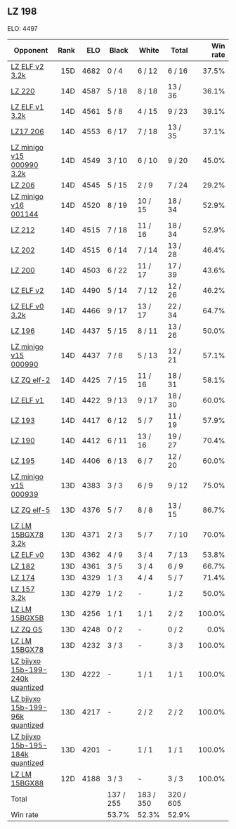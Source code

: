 ## LZ 198 ##

ELO: 4497

Opponent | Rank | ELO | Black | White | Total | Win rate
---------|-----:|----:|-------|-------|-------|-------:
[LZ ELF v2 3.2k](LZ%20ELF%20v2%203.2k.md) | 15D | 4682 | 0 / 4 | 6 / 12 | 6 / 16 | 37.5%
[LZ 220](LZ%20220.md) | 14D | 4587 | 5 / 18 | 8 / 18 | 13 / 36 | 36.1%
[LZ ELF v1 3.2k](LZ%20ELF%20v1%203.2k.md) | 14D | 4561 | 5 / 8 | 4 / 15 | 9 / 23 | 39.1%
[LZ17 206](LZ17%20206.md) | 14D | 4553 | 6 / 17 | 7 / 18 | 13 / 35 | 37.1%
[LZ minigo v15 000990 3.2k](LZ%20minigo%20v15%20000990%203.2k.md) | 14D | 4549 | 3 / 10 | 6 / 10 | 9 / 20 | 45.0%
[LZ 206](LZ%20206.md) | 14D | 4545 | 5 / 15 | 2 / 9 | 7 / 24 | 29.2%
[LZ minigo v16 001144](LZ%20minigo%20v16%20001144.md) | 14D | 4520 | 8 / 19 | 10 / 15 | 18 / 34 | 52.9%
[LZ 212](LZ%20212.md) | 14D | 4515 | 7 / 18 | 11 / 16 | 18 / 34 | 52.9%
[LZ 202](LZ%20202.md) | 14D | 4515 | 6 / 14 | 7 / 14 | 13 / 28 | 46.4%
[LZ 200](LZ%20200.md) | 14D | 4503 | 6 / 22 | 11 / 17 | 17 / 39 | 43.6%
[LZ ELF v2](LZ%20ELF%20v2.md) | 14D | 4490 | 5 / 14 | 7 / 12 | 12 / 26 | 46.2%
[LZ ELF v0 3.2k](LZ%20ELF%20v0%203.2k.md) | 14D | 4466 | 9 / 17 | 13 / 17 | 22 / 34 | 64.7%
[LZ 196](LZ%20196.md) | 14D | 4437 | 5 / 15 | 8 / 11 | 13 / 26 | 50.0%
[LZ minigo v15 000990](LZ%20minigo%20v15%20000990.md) | 14D | 4437 | 7 / 8 | 5 / 13 | 12 / 21 | 57.1%
[LZ ZQ elf-2](LZ%20ZQ%20elf-2.md) | 14D | 4425 | 7 / 15 | 11 / 16 | 18 / 31 | 58.1%
[LZ ELF v1](LZ%20ELF%20v1.md) | 14D | 4422 | 9 / 13 | 9 / 17 | 18 / 30 | 60.0%
[LZ 193](LZ%20193.md) | 14D | 4417 | 6 / 12 | 5 / 7 | 11 / 19 | 57.9%
[LZ 190](LZ%20190.md) | 14D | 4412 | 6 / 11 | 13 / 16 | 19 / 27 | 70.4%
[LZ 195](LZ%20195.md) | 14D | 4406 | 6 / 13 | 6 / 7 | 12 / 20 | 60.0%
[LZ minigo v15 000939](LZ%20minigo%20v15%20000939.md) | 13D | 4383 | 3 / 3 | 6 / 9 | 9 / 12 | 75.0%
[LZ ZQ elf-5](LZ%20ZQ%20elf-5.md) | 13D | 4376 | 5 / 7 | 8 / 8 | 13 / 15 | 86.7%
[LZ LM 15BGX78 3.2k](LZ%20LM%2015BGX78%203.2k.md) | 13D | 4371 | 2 / 3 | 5 / 7 | 7 / 10 | 70.0%
[LZ ELF v0](LZ%20ELF%20v0.md) | 13D | 4362 | 4 / 9 | 3 / 4 | 7 / 13 | 53.8%
[LZ 182](LZ%20182.md) | 13D | 4361 | 3 / 5 | 3 / 4 | 6 / 9 | 66.7%
[LZ 174](LZ%20174.md) | 13D | 4329 | 1 / 3 | 4 / 4 | 5 / 7 | 71.4%
[LZ 157 3.2k](LZ%20157%203.2k.md) | 13D | 4279 | 1 / 2 | - | 1 / 2 | 50.0%
[LZ LM 15BGX5B](LZ%20LM%2015BGX5B.md) | 13D | 4256 | 1 / 1 | 1 / 1 | 2 / 2 | 100.0%
[LZ ZQ G5](LZ%20ZQ%20G5.md) | 13D | 4248 | 0 / 2 | - | 0 / 2 | 0.0%
[LZ LM 15BGX78](LZ%20LM%2015BGX78.md) | 13D | 4232 | 3 / 3 | - | 3 / 3 | 100.0%
[LZ bjiyxo 15b-199-240k quantized](LZ%20bjiyxo%2015b-199-240k%20quantized.md) | 13D | 4222 | - | 1 / 1 | 1 / 1 | 100.0%
[LZ bjiyxo 15b-199-96k quantized](LZ%20bjiyxo%2015b-199-96k%20quantized.md) | 13D | 4217 | - | 2 / 2 | 2 / 2 | 100.0%
[LZ bjiyxo 15b-195-184k quantized](LZ%20bjiyxo%2015b-195-184k%20quantized.md) | 13D | 4201 | - | 1 / 1 | 1 / 1 | 100.0%
[LZ LM 15BGX88](LZ%20LM%2015BGX88.md) | 12D | 4188 | 3 / 3 | - | 3 / 3 | 100.0%
Total | | | 137 / 255 | 183 / 350 | 320 / 605 | 
Win rate| | | 53.7% | 52.3% | 52.9% | 
